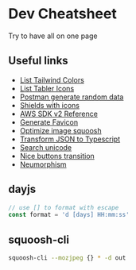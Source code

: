 # Dev Cheatsheet

Try to have all on one page

## Useful links

- [List Tailwind Colors](https://tailwindcss.com/docs/customizing-colors)
- [List Tabler Icons](https://tabler-icons.io)
- [Postman generate random data](https://github.com/postmanlabs/postman-docs/blob/develop/src/pages/docs/writing-scripts/script-references/variables-list.md)
- [Shields with icons](https://raw.githubusercontent.com/progfay/shields-with-icon/master/README.md)
- [AWS SDK v2 Reference](https://docs.aws.amazon.com/AWSJavaScriptSDK/latest/)
- [Generate Favicon](https://realfavicongenerator.net)
- [Optimize image squoosh](https://squoosh.app)
- [Transform JSON to Typescript](https://transform.tools/json-to-typescript)
- [Search unicode](https://www.amp-what.com)
- [Nice buttons transition](https://uiverse.io/buttons)
- [Neumorphism](https://neumorphism.io/)


## dayjs

```js
// use [] to format with escape
const format = 'd [days] HH:mm:ss'
```

## squoosh-cli
```sh
squoosh-cli --mozjpeg {} * -d out
```
